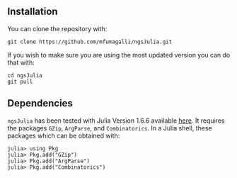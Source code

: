 
## Installation

You can clone the repository with:
```
git clone https://github.com/mfumagalli/ngsJulia.git
```

If you wish to make sure you are using the most updated version you can do that with:
```
cd ngsJulia
git pull
```

## Dependencies

`ngsJulia` has been tested with Julia Version 1.6.6 available [here](https://julialang.org/downloads/).
It requires the packages `GZip`, `ArgParse`, and `Combinatorics`.
In a Julia shell, these packages  which can be obtained with:
```-julia-repl
julia> using Pkg
julia> Pkg.add("GZip")
julia> Pkg.add("ArgParse")
julia> Pkg.add("Combinatorics")
```





